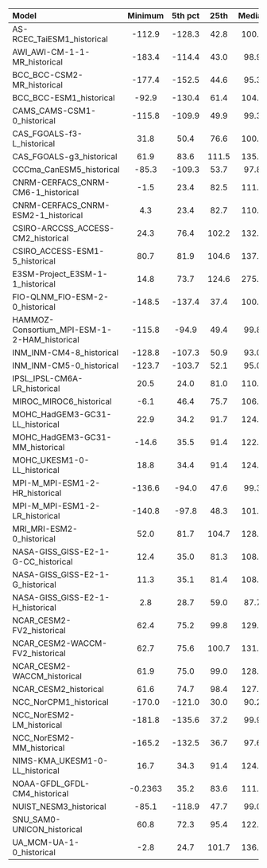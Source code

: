 Model | Minimum | 5th pct | 25th | Median | 75th | 95th pct | Maximum
 :-- |  :--:  |  :--:  |  :--:  |  :--:  |  :--:  |  :--:  |  :--: 
AS-RCEC_TaiESM1_historical |  -112.9 |  -128.3 |    42.8 |   100.0 |   140.1 |   190.6 |  -112.9
AWI_AWI-CM-1-1-MR_historical |  -183.4 |  -114.4 |    43.0 |    98.9 |   136.1 |   186.6 |   -80.2
BCC_BCC-CSM2-MR_historical |  -177.4 |  -152.5 |    44.6 |    95.3 |   141.8 |   205.1 |  -112.8
BCC_BCC-ESM1_historical |   -92.9 |  -130.4 |    61.4 |   104.0 |   147.1 |   208.8 |   -92.9
CAMS_CAMS-CSM1-0_historical |  -115.8 |  -109.9 |    49.9 |    99.3 |   136.0 |   185.5 |   -78.9
CAS_FGOALS-f3-L_historical |    31.8 |    50.4 |    76.6 |   100.8 |   131.2 |   169.6 |    32.4
CAS_FGOALS-g3_historical |    61.9 |    83.6 |   111.5 |   135.4 |   165.2 |   201.0 |    63.0
CCCma_CanESM5_historical |   -85.3 |  -109.3 |    53.7 |    97.8 |   139.6 |   198.7 |   -85.3
CNRM-CERFACS_CNRM-CM6-1_historical |    -1.5 |    23.4 |    82.5 |   111.3 |   145.2 |   189.7 |    -1.5
CNRM-CERFACS_CNRM-ESM2-1_historical |     4.3 |    23.4 |    82.7 |   110.9 |   144.8 |   190.1 |     4.3
CSIRO-ARCCSS_ACCESS-CM2_historical |    24.3 |    76.4 |   102.2 |   132.2 |   162.4 |   202.7 |    39.1
CSIRO_ACCESS-ESM1-5_historical |    80.7 |    81.9 |   104.6 |   137.1 |   169.8 |   207.7 |    86.8
E3SM-Project_E3SM-1-1_historical |    14.8 |    73.7 |   124.6 |   275.3 |  9.97e+36 |  9.97e+36 |    16.4
FIO-QLNM_FIO-ESM-2-0_historical |  -148.5 |  -137.4 |    37.4 |   100.0 |   140.3 |   193.1 |  -119.6
HAMMOZ-Consortium_MPI-ESM-1-2-HAM_historical |  -115.8 |   -94.9 |    49.4 |    99.8 |   136.9 |   186.8 |   -71.7
INM_INM-CM4-8_historical |  -128.8 |  -107.3 |    50.9 |    93.0 |   128.2 |   176.5 |   -86.7
INM_INM-CM5-0_historical |  -123.7 |  -103.7 |    52.1 |    95.0 |   129.6 |   176.3 |   -76.1
IPSL_IPSL-CM6A-LR_historical |    20.5 |    24.0 |    81.0 |   110.3 |   147.2 |   202.4 |    20.5
MIROC_MIROC6_historical |    -6.1 |    46.4 |    75.7 |   106.8 |   138.3 |   186.0 |    20.6
MOHC_HadGEM3-GC31-LL_historical |    22.9 |    34.2 |    91.7 |   124.6 |   159.9 |   210.1 |    27.2
MOHC_HadGEM3-GC31-MM_historical |   -14.6 |    35.5 |    91.4 |   122.6 |   156.5 |   207.4 |    17.2
MOHC_UKESM1-0-LL_historical |    18.8 |    34.4 |    91.4 |   124.5 |   159.7 |   210.1 |    27.4
MPI-M_MPI-ESM1-2-HR_historical |  -136.6 |   -94.0 |    47.6 |    99.3 |   135.1 |   183.6 |   -71.9
MPI-M_MPI-ESM1-2-LR_historical |  -140.8 |   -97.8 |    48.3 |   101.0 |   137.6 |   187.9 |   -80.1
MRI_MRI-ESM2-0_historical |    52.0 |    81.7 |   104.7 |   128.5 |   157.3 |   196.5 |    60.7
NASA-GISS_GISS-E2-1-G-CC_historical |    12.4 |    35.0 |    81.3 |   108.0 |   140.4 |   188.7 |    22.0
NASA-GISS_GISS-E2-1-G_historical |    11.3 |    35.1 |    81.4 |   108.0 |   140.6 |   189.1 |    23.6
NASA-GISS_GISS-E2-1-H_historical |     2.8 |    28.7 |    59.0 |    87.7 |   118.8 |   163.5 |    12.3
NCAR_CESM2-FV2_historical |    62.4 |    75.2 |    99.8 |   129.7 |   165.7 |   208.4 |    63.3
NCAR_CESM2-WACCM-FV2_historical |    62.7 |    75.6 |   100.7 |   131.3 |   165.1 |   207.3 |    63.2
NCAR_CESM2-WACCM_historical |    61.9 |    75.0 |    99.0 |   128.0 |   163.0 |   205.7 |    61.9
NCAR_CESM2_historical |    61.6 |    74.7 |    98.4 |   127.1 |   162.4 |   205.4 |    61.7
NCC_NorCPM1_historical |  -170.0 |  -121.0 |    30.0 |    90.2 |   138.5 |   197.6 |  -105.7
NCC_NorESM2-LM_historical |  -181.8 |  -135.6 |    37.2 |    99.9 |   140.4 |   196.4 |  -120.9
NCC_NorESM2-MM_historical |  -165.2 |  -132.5 |    36.7 |    97.6 |   137.1 |   193.1 |  -120.3
NIMS-KMA_UKESM1-0-LL_historical |    16.7 |    34.3 |    91.4 |   124.3 |   159.4 |   209.8 |    23.9
NOAA-GFDL_GFDL-CM4_historical | -0.2363 |    35.2 |    83.6 |   111.1 |   143.9 |   187.2 | -0.1847
NUIST_NESM3_historical |   -85.1 |  -118.9 |    47.7 |    99.0 |   138.2 |   189.5 |   -85.1
SNU_SAM0-UNICON_historical |    60.8 |    72.3 |    95.4 |   122.4 |   154.7 |   197.4 |    61.6
UA_MCM-UA-1-0_historical |    -2.8 |    24.7 |   101.7 |   136.1 |   176.2 |   227.4 |    -2.8
